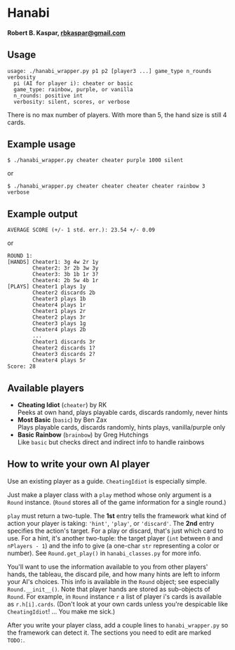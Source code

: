 # Hanabi
#### Robert B. Kaspar, rbkaspar@gmail.com

## Usage
    usage: ./hanabi_wrapper.py p1 p2 [player3 ...] game_type n_rounds verbosity
      pi (AI for player i): cheater or basic
      game_type: rainbow, purple, or vanilla
      n_rounds: positive int
      verbosity: silent, scores, or verbose

There is no max number of players.  With more than 5, the hand size is still 4
cards.

## Example usage
    $ ./hanabi_wrapper.py cheater cheater purple 1000 silent
or

    $ ./hanabi_wrapper.py cheater cheater cheater cheater rainbow 3 verbose

## Example output
    AVERAGE SCORE (+/- 1 std. err.): 23.54 +/- 0.09
or

    ROUND 1:
    [HANDS] Cheater1: 3g 4w 2r 1y
            Cheater2: 3r 2b 3w 3y
            Cheater3: 3b 1b 1r 3?
            Cheater4: 2b 5w 4b 1r
    [PLAYS] Cheater1 plays 1y
            Cheater2 discards 2b
            Cheater3 plays 1b
            Cheater4 plays 1r
            Cheater1 plays 2r
            Cheater2 plays 3r
            Cheater3 plays 1g
            Cheater4 plays 2b
            ...
            Cheater1 discards 3r
            Cheater2 discards 1?
            Cheater3 discards 2?
            Cheater4 plays 5r
    Score: 28 

## Available players
* **Cheating Idiot** (`cheater`) by RK  
  Peeks at own hand, plays playable cards, discards randomly, never hints
* **Most Basic** (`basic`) by Ben Zax  
  Plays playable cards, discards randomly, hints plays, vanilla/purple only
* **Basic Rainbow** (`brainbow`) by Greg Hutchings  
  Like `basic` but checks direct and indirect info to handle rainbows

## How to write your own AI player
Use an existing player as a guide.  `CheatingIdiot` is especially simple.

Just make a player class with a `play` method whose only argument is a `Round`
instance.  (`Round` stores all of the game information for a single round.)

`play` must return a two-tuple.  The **1st** entry tells the framework what
 kind of action your player is taking: `'hint'`, `'play'`, or `'discard'`.  The
**2nd** entry specifies the action's target.  For a play or discard, that's
 just which card to use.  For a hint, it's another two-tuple: the target player
(`int` between `0` and `nPlayers - 1`) and the info to give (a one-char `str`
representing a color or number).  See `Round.get_play()` in `hanabi_classes.py`
for more info.

You'll want to use the information available to you from other players' hands,
the tableau, the discard pile, and how many hints are left to inform your AI's
choices.  This info is available in the `Round` object; see especially
`Round.__init__()`.  Note that player hands are stored as sub-objects of
`Round`.  For example, in `Round` instance `r` a list of player i's cards is
available as `r.h[i].cards`.  (Don't look at your own cards unless you're
despicable like `CheatingIdiot`!  ... You make me sick.)

After you write your player class, add a couple lines to `hanabi_wrapper.py` so
the framework can detect it.  The sections you need to edit are marked `TODO:`.
